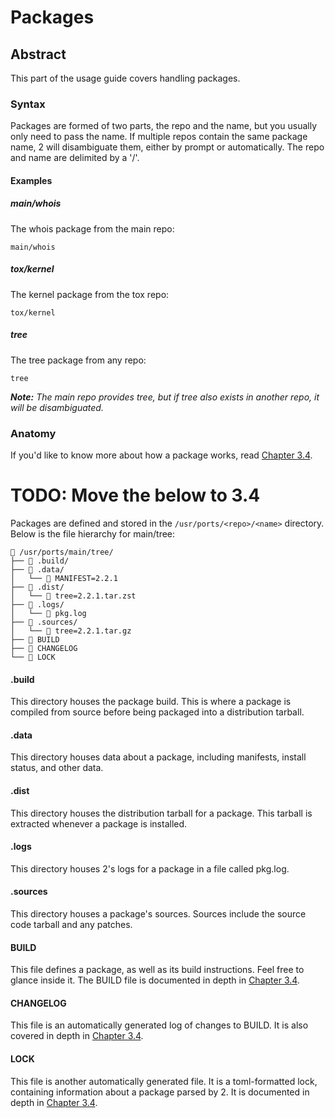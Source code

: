 # Packages

## Abstract
This part of the usage guide covers handling packages.

### Syntax
Packages are formed of two parts, the repo and the name, but you usually only need to pass the name. If multiple repos contain the same package name, 2 will disambiguate them, either by prompt or automatically. The repo and name are delimited by a '/'.

#### Examples
##### main/whois
The whois package from the main repo:
```
main/whois
```

##### tox/kernel
The kernel package from the tox repo:
```
tox/kernel
```

##### tree
The tree package from any repo:
```
tree
```
***Note:** The main repo provides tree, but if tree also exists in another
repo, it will be disambiguated.*

### Anatomy
If you'd like to know more about how a package works, read [Chapter
3.4](../../advanced/ports).

# TODO: Move the below to 3.4
Packages are defined and stored in the ``/usr/ports/<repo>/<name>`` directory.
Below is the file hierarchy for main/tree:
```
 /usr/ports/main/tree/
├──  .build/
├──  .data/
│   └──  MANIFEST=2.2.1
├──  .dist/
│   └──  tree=2.2.1.tar.zst
├──  .logs/
│   └──  pkg.log
├──  .sources/
│   └──  tree=2.2.1.tar.gz
├──  BUILD
├──  CHANGELOG
└──  LOCK
```

#### .build
This directory houses the package build. This is where a package is compiled
from source before being packaged into a distribution tarball.

#### .data
This directory houses data about a package, including manifests, install
status, and other data.

#### .dist
This directory houses the distribution tarball for a package. This tarball is
extracted whenever a package is installed.

#### .logs
This directory houses 2's logs for a package in a file called pkg.log.

#### .sources
This directory houses a package's sources. Sources include the source code
tarball and any patches.

#### BUILD
This file defines a package, as well as its build instructions. Feel free to
glance inside it. The BUILD file is documented in depth in [Chapter
3.4](../../advanced/ports).

#### CHANGELOG
This file is an automatically generated log of changes to BUILD. It is also
covered in depth in [Chapter 3.4](../../advanced/ports).

#### LOCK
This file is another automatically generated file. It is a toml-formatted lock,
containing information about a package parsed by 2. It is documented in depth
in [Chapter 3.4](../../advanced/ports/).

